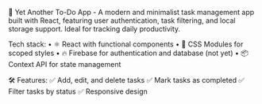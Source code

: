 🚀 Yet Another To-Do App - A modern and minimalist task management app built with React, featuring user authentication, task filtering, and local storage support. Ideal for tracking daily productivity.

Tech stack:
• ⚛️ React with functional components
• 🎨 CSS Modules for scoped styles
• 🔥 Firebase for authentication and database (not yet)
• 📦 Context API for state management

🛠 Features:
✅ Add, edit, and delete tasks
✅ Mark tasks as completed
✅ Filter tasks by status
✅ Responsive design
